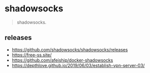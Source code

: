 # shadowsocks
> shadowsocks.

## releases
- https://github.com/shadowsocks/shadowsocks/releases
- https://free-ss.site/
- https://github.com/afeiship/docker-shadowsocks
- https://depthlove.github.io/2019/06/03/establish-vpn-server-03/
